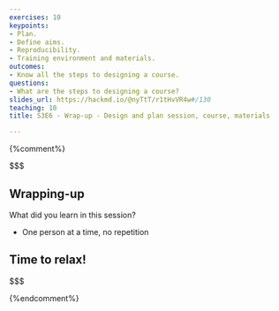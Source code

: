 ```yaml
---
exercises: 10
keypoints:
- Plan.
- Define aims.
- Reproducibility.
- Training environment and materials.
outcomes:
- Know all the steps to designing a course.
questions:
- What are the steps to designing a course?
slides_url: https://hackmd.io/@nyTtT/r1tHvVR4w#/130
teaching: 10
title: S3E6 - Wrap-up - Design and plan session, course, materials

---
```




{%comment%}



$$$
## Wrapping-up

What did you learn in this session?
- One person at a time, no repetition


## Time to relax!
$$$


{%endcomment%}

